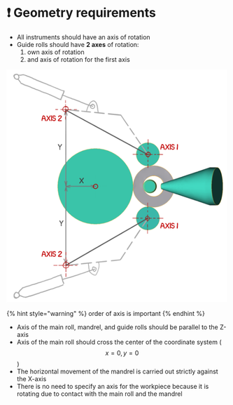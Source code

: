 # ❗ Geometry requirements

* All instruments should have an axis of rotation
* Guide rolls should have **2 axes** of rotation:
  1. own axis of rotation
  2. and axis of rotation for the first axis

![Schema of 2 axes of guide rolls](../.gitbook/assets/guide-roolls-axes-2.png)

{% hint style="warning" %}
order of axis is important
{% endhint %}

* Axis of the main roll, mandrel, and guide rolls should be parallel to the Z-axis
* Axis of the main roll should cross the center of the coordinate system \( $$x = 0, y=0$$\)
* The horizontal movement of the mandrel is carried out strictly against the X-axis
* There is no need to specify an axis for the workpiece because it is rotating due to contact with the main roll and the mandrel

